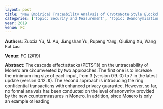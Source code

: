 ```yaml
---
layout: post
title: "New Empirical Traceability Analysis of CryptoNote-Style Blockchains"
categories: ['Topic: Security and Measurement', 'Topic: Deanonymization / Privacy', '2019', 'Venue: FC']
year: 2019
venue: FC
---
```

**Authors**: Zuoxia Yu, M. Au, Jiangshan Yu, Rupeng Yang, Qiuliang Xu, Wang Fat Lau

**Venue**: FC (2019)

**Abstract**: The cascade effect attacks (PETS'18) on the untraceability of Monero are circumvented by two approaches. The first one is to increase the minimum ring size of each input, from 3 (version 0.9. 0) to 7 in the latest update (version 0.12. 0). The second approach is introducing the ring confidential transactions with enhanced privacy guarantee. However, so far, no formal analysis has been conducted on the level of anonymity provided by the new countermeasures in Monero. In addition, since Monero is only an example of leading

